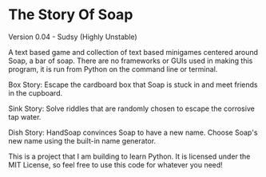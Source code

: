 # The Story Of Soap

Version 0.04 - Sudsy (Highly Unstable)

A text based game and collection of text based minigames centered around Soap, a bar of soap.
There are no frameworks or GUIs used in making this program, it is run from Python on the command line or terminal.

Box Story: Escape the cardboard box that Soap is stuck in and meet friends in the cupboard.

Sink Story: Solve riddles that are randomly chosen to escape the corrosive tap water.

Dish Story: HandSoap convinces Soap to have a new name. Choose Soap's new name using the built-in name generator.


This is a project that I am building to learn Python. It is licensed under the MIT License, so feel free to use this code for whatever you need!